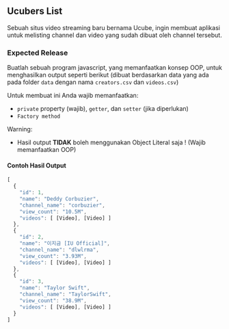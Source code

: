 ## Ucubers List
Sebuah situs video streaming baru bernama Ucube, ingin membuat aplikasi untuk melisting channel dan
video yang sudah dibuat oleh channel tersebut.

### Expected Release
Buatlah sebuah program javascript, yang memanfaatkan konsep OOP, untuk menghasilkan output seperti berikut
(dibuat berdasarkan data yang ada pada folder `data` dengan nama `creators.csv` dan `videos.csv`)

Untuk membuat ini Anda wajib memanfaatkan:
- `private` property (wajib), `getter`, dan `setter` (jika diperlukan)
- `Factory method`

Warning:
- Hasil output **TIDAK** boleh menggunakan Object Literal saja ! (Wajib memanfaatkan OOP)

#### Contoh Hasil Output
```javascript
[
  {
    "id": 1,
    "name": "Deddy Corbuzier",
    "channel_name": "corbuzier",
    "view_count": "10.5M",
    "videos": [ [Video], [Video] ]
  },
  {
    "id": 2,
    "name": "이지금 [IU Official]",
    "channel_name": "dlwlrma",
    "view_count": "3.93M",
    "videos": [ [Video], [Video] ]
  },
  {
    "id": 3,
    "name": "Taylor Swift",
    "channel_name": "TaylorSwift",
    "view_count": "38.9M",
    "videos": [ [Video], [Video] ]
  }
]
```